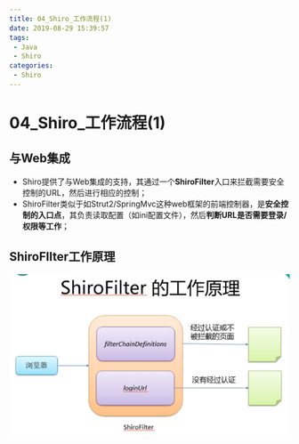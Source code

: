 ```yaml
---
title: 04_Shiro_工作流程(1)
date: 2019-08-29 15:39:57
tags: 
 - Java
 - Shiro
categories:
 - Shiro
---
```


# 04_Shiro_工作流程(1)

## 与Web集成

- Shiro提供了与Web集成的支持，其通过一个**ShiroFilter**入口来拦截需要安全控制的URL，然后进行相应的控制；
- ShiroFilter类似于如Strut2/SpringMvc这种web框架的前端控制器，是**安全控制的入口点**，其负责读取配置（如ini配置文件），然后**判断URL是否需要登录/权限等工作**；



## ShiroFIlter工作原理

![ShiroFIlter工作原理](https://raw.githubusercontent.com/tomxwd/ImageHosting/master/blog/Shiro/04ShiroFIlter%E5%B7%A5%E4%BD%9C%E5%8E%9F%E7%90%86.png)

